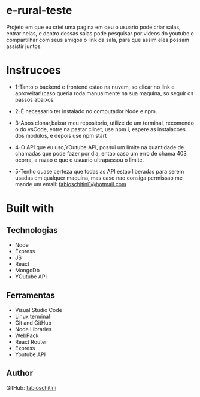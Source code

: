 # e-rural-teste

Projeto em que eu criei uma pagina em qeu o usuario pode criar salas, entrar nelas, e dentro dessas salas pode pesquisar por videos do youtube e compartilhar 
com seus amigos o link da sala, para que assim eles possam assistir juntos.

# Instrucoes
* 1-Tanto o backend e frontend estao na nuvem, so clicar no link e aproveitar!(caso queria roda manualmente na sua maquina, so seguir os passos abaixos.

* 2-È necessario ter instalado no computador Node e npm.
* 3-Apos clonar,baixar meu repositorio, utilize de um terminal, recomendo o do vsCode, entre na pastar clinet, use npm i, espere as instalacoes dos modulos,
e depois use npm start
* 4-O API que eu uso,YOutube API, possui um limite na quantidade de chamadas que pode fazer por dia, entao caso um erro de chama 403 ocorra, a razao é que o usuario ultrapassou o limite.
* 5-Tenho quase certeza que todas as API estao liberadas para serem usadas em qualquer maquina, mas caso nao consiga permissao
me mande um email: fabioschitini1@hotmail.com


# Built with

## Technologias

* Node
* Express
* JS
* React
* MongoDb
* YOutube API

## Ferramentas

* Visual Studio Code
* Linux terminal
* Git and GitHub
* Node Libraries
* WebPack
* React Router
* Express
* Youtube API


## Author

GitHub: [fabioschitini](https://github.com/fabioschitini)
